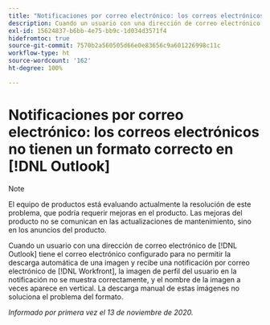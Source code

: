 ```yaml
---
title: "Notificaciones por correo electrónico: los correos electrónicos no tienen un formato correcto en Outlook"
description: Cuando un usuario con una dirección de correo electrónico de Outlook tiene el correo electrónico configurado para no permitir la descarga automática de una imagen y recibe una notificación por correo electrónico de [!DNL Workfront], la imagen de perfil del usuario en la notificación no se muestra correctamente, y el nombre de la imagen a veces aparece en vertical. La descarga manual de estas imágenes no soluciona el problema del formato.
exl-id: 15624837-b6bb-4e75-bb9c-1d034d3571f4
hidefromtoc: true
source-git-commit: 7570b2a560505d66e0e83656c9a601226998c11c
workflow-type: ht
source-wordcount: '162'
ht-degree: 100%

---
```


# Notificaciones por correo electrónico: los correos electrónicos no tienen un formato correcto en [!DNL Outlook]

>[!NOTE]
>
>El equipo de productos está evaluando actualmente la resolución de este problema, que podría requerir mejoras en el producto. Las mejoras del producto no se comunican en las actualizaciones de mantenimiento, sino en los anuncios del producto.

Cuando un usuario con una dirección de correo electrónico de [!DNL Outlook] tiene el correo electrónico configurado para no permitir la descarga automática de una imagen y recibe una notificación por correo electrónico de [!DNL Workfront], la imagen de perfil del usuario en la notificación no se muestra correctamente, y el nombre de la imagen a veces aparece en vertical. La descarga manual de estas imágenes no soluciona el problema del formato.


_Informado por primera vez el 13 de noviembre de 2020._
